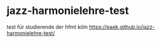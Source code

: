 # jazz-harmonielehre-test
test für studierende der hfmt köln
https://eaek.github.io/jazz-harmonielehre-test/
